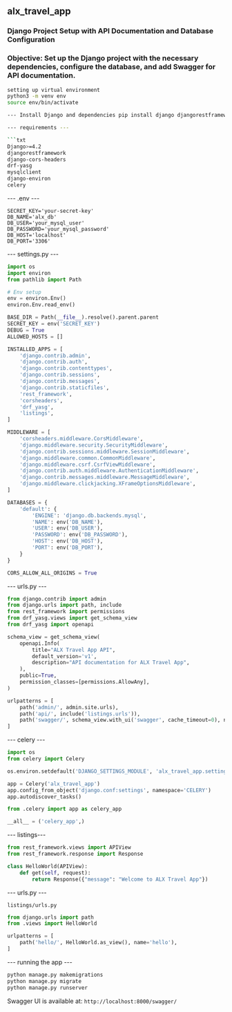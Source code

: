 ## alx_travel_app
### Django Project Setup with API Documentation and Database Configuration
### Objective: Set up the Django project with the necessary dependencies, configure the database, and add Swagger for API documentation.
```bash
setting up virtual environment
python3 -m venv env
source env/bin/activate

--- Install Django and dependencies pip install django djangorestframework django-cors-headers drf-yasg mysqlclient django-environ celery ---

--- requirements ---

```txt
Django>=4.2
djangorestframework
django-cors-headers
drf-yasg
mysqlclient
django-environ
celery
```
--- .env ---
 ```env
SECRET_KEY='your-secret-key'
DB_NAME='alx_db'
DB_USER='your_mysql_user'
DB_PASSWORD='your_mysql_password'
DB_HOST='localhost'
DB_PORT='3306'
```
--- settings.py ---
```python
import os
import environ
from pathlib import Path

# Env setup
env = environ.Env()
environ.Env.read_env()

BASE_DIR = Path(__file__).resolve().parent.parent
SECRET_KEY = env('SECRET_KEY')
DEBUG = True
ALLOWED_HOSTS = []

INSTALLED_APPS = [
    'django.contrib.admin',
    'django.contrib.auth',
    'django.contrib.contenttypes',
    'django.contrib.sessions',
    'django.contrib.messages',
    'django.contrib.staticfiles',
    'rest_framework',
    'corsheaders',
    'drf_yasg',
    'listings',
]

MIDDLEWARE = [
    'corsheaders.middleware.CorsMiddleware',
    'django.middleware.security.SecurityMiddleware',
    'django.contrib.sessions.middleware.SessionMiddleware',
    'django.middleware.common.CommonMiddleware',
    'django.middleware.csrf.CsrfViewMiddleware',
    'django.contrib.auth.middleware.AuthenticationMiddleware',
    'django.contrib.messages.middleware.MessageMiddleware',
    'django.middleware.clickjacking.XFrameOptionsMiddleware',
]

DATABASES = {
    'default': {
        'ENGINE': 'django.db.backends.mysql',
        'NAME': env('DB_NAME'),
        'USER': env('DB_USER'),
        'PASSWORD': env('DB_PASSWORD'),
        'HOST': env('DB_HOST'),
        'PORT': env('DB_PORT'),
    }
}

CORS_ALLOW_ALL_ORIGINS = True
```
--- urls.py ---

```python
from django.contrib import admin
from django.urls import path, include
from rest_framework import permissions
from drf_yasg.views import get_schema_view
from drf_yasg import openapi

schema_view = get_schema_view(
    openapi.Info(
        title="ALX Travel App API",
        default_version='v1',
        description="API documentation for ALX Travel App",
    ),
    public=True,
    permission_classes=[permissions.AllowAny],
)

urlpatterns = [
    path('admin/', admin.site.urls),
    path('api/', include('listings.urls')),
    path('swagger/', schema_view.with_ui('swagger', cache_timeout=0), name='schema-swagger-ui'),
]
```
--- celery ---
```python
import os
from celery import Celery

os.environ.setdefault('DJANGO_SETTINGS_MODULE', 'alx_travel_app.settings')

app = Celery('alx_travel_app')
app.config_from_object('django.conf:settings', namespace='CELERY')
app.autodiscover_tasks()
```

```python
from .celery import app as celery_app

__all__ = ('celery_app',)
```
--- listings---

```python
from rest_framework.views import APIView
from rest_framework.response import Response

class HelloWorld(APIView):
    def get(self, request):
        return Response({"message": "Welcome to ALX Travel App"})
```
--- urls.py ---

`listings/urls.py`
```python
from django.urls import path
from .views import HelloWorld

urlpatterns = [
    path('hello/', HelloWorld.as_view(), name='hello'),
]
```

--- running the app ---

```bash
python manage.py makemigrations
python manage.py migrate
python manage.py runserver
```

Swagger UI is available at: `http://localhost:8000/swagger/`

